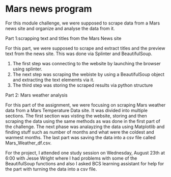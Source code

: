 # Mars news program 

For this module challenge, we were supposed to scrape data from a Mars news site and organize and analyse the data from it. 

Part 1:scrapping text and titles from the Mars News site 

For this part, we were supposed to scrape and extract titles and the preview text from the news site. 
This was done via Splinter and BeautifulSoup. 
1. The first step was connecting to the website by launching the browser using splinter. 
2. The next step was scraping the webiste by using a BeautifulSoup object and extracting the text elememts via it.
3. The third step was storing the scraped results via python structure 

Part 2: Mars weather analysis 

For this part of the assignment, we were focusing on scraping Mars weather data from a Mars Temperature Data site. 
It was divided into multiple sections. The first section was visting the website, storing and then scraping the data using the same methods as was done in the first part of the challenge. The next phase was analayzing the data using Matplotlib and finding stuff such as number of months and what were the coldest and warmest months. The last part was saving the data into a csv file called Mars_Weather_df.csv. 

For the project, I attended one study session on Wednesday, August 23th at 6:00 with Jesse Wright where I had problems with some of the BeautifulSoup functions and also I asked BCS learning assistant for help for the part with turning the data into a csv file.  
